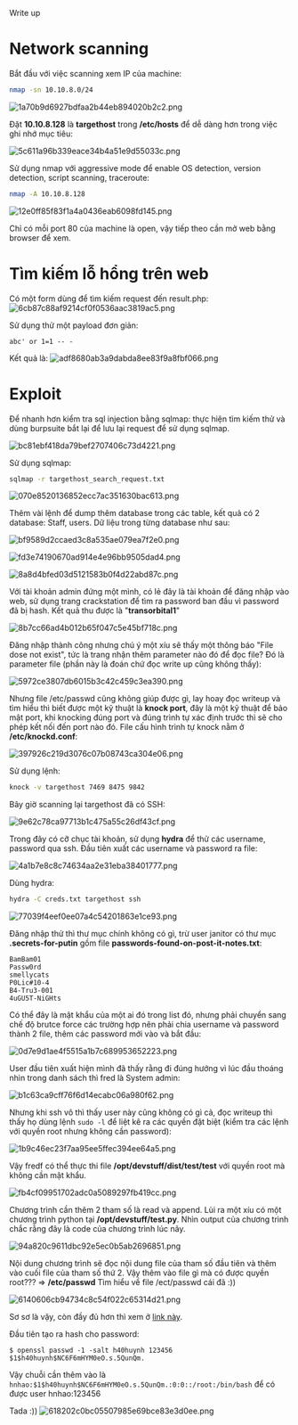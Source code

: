 Write up

# Network scanning

Bắt đầu với việc scanning xem IP của machine:

```bash
nmap -sn 10.10.8.0/24
```

![1a70b9d6927bdfaa2b44eb894020b2c2.png](../../../../_resources/611e4bda520141b0ad9f5176c602bae0.png)

Đặt **10.10.8.128** là **targethost** trong **/etc/hosts** để dễ dàng hơn trong việc ghi nhớ mục tiêu:

![5c611a96b339eace34b4a51e9d55033c.png](../../../../_resources/37714b09798b4737b23b45393760e158.png)

Sử dụng nmap với aggressive mode để enable OS detection, version detection, script scanning, traceroute:

```bash
nmap -A 10.10.8.128
```

![12e0ff85f83f1a4a0436eab6098fd145.png](../../../../_resources/6c036c649aa242c99bebd355491899a2.png)

Chỉ có mỗi port 80 của machine là open, vậy tiếp theo cần mở web bằng browser để xem.

# Tìm kiếm lỗ hổng trên web

Có một form dùng để tìm kiếm request đến result.php:
![6cb87c88af9214cf0f0536aac3819ac5.png](../../../../_resources/2a9fa9578e5e4f48b5207198642fe508.png)

Sử dụng thử một payload đơn giản:

```
abc' or 1=1 -- -
```

Kết quả là:
![adf8680ab3a9dabda8ee83f9a8fbf066.png](../../../../_resources/dfccdc56f0e04b838d9ed1794d2bfc99.png)

# Exploit

Để nhanh hơn kiểm tra sql injection bằng sqlmap: thực hiện tìm kiếm thử và dùng burpsuite bắt lại để lưu lại request để sử dụng sqlmap.

![bc81ebf418da79bef2707406c73d4221.png](../../../../_resources/e9ad43f562744152bfb034d0f3946511.png)

Sử dụng sqlmap:

```bash
sqlmap -r targethost_search_request.txt
```

![070e8520136852ecc7ac351630bac613.png](../../../../_resources/cfeb848c92124422bce670159df42318.png)

Thêm vài lệnh để dump thêm database trong các table, kết quả có 2 database: Staff, users. Dữ liệu trong từng database như sau:

![bf9589d2ccaed3c8a535ae079ea7f2e0.png](../../../../_resources/2f7ebb6ca38a4a2dac1fa304ad3764fd.png)

![fd3e74190670ad914e4e96bb9505dad4.png](../../../../_resources/dc7201f2733a4ce7b66a3d777304c95b.png)

![8a8d4bfed03d5121583b0f4d22abd87c.png](../../../../_resources/aae898debc654d4e918145c662ebd25a.png)

Với tài khoản admin đứng một mình, có lẻ đây là tài khoản để đăng nhập vào web, sử dụng trang crackstation để tìm ra password ban đầu vì password đã bị hash. Kết quả thu được là "**transorbital1**"

![8b7cc66ad4b012b65f047c5e45bf718c.png](../../../../_resources/22367693f3d84d31862bdc58c768829a.png)

Đăng nhập thành công nhưng chú ý một xíu sẽ thấy một thông báo "File dose not exist", tức là trang nhận thêm parameter nào đó để đọc file? Đó là parameter file (phần này là đoán chứ đọc write up cũng không thấy):

![5972ce3807db6015b3c42c459c3ea390.png](../../../../_resources/330f28fed9af4213b34e5df1fbe34827.png)

Nhưng file /etc/passwd cũng không giúp được gì, lay hoay đọc writeup và tìm hiểu thì biết được một kỹ thuật là **knock port**, đây là một kỹ thuật để bảo mật port, khi knocking đúng port và đúng trình tự xác định trước thì sẽ cho phép kết nối đến port nào đó. File cấu hình trình tự knock nằm ở **/etc/knockd.conf**:

![397926c219d3076c07b08743ca304e06.png](../../../../_resources/f40a72e498f94bee9a3431a29e0f01b8.png)

Sử dụng lệnh:

```bash
knock -v targethost 7469 8475 9842
```

Bây giờ scanning lại targethost đã có SSH:

![9e62c78ca97713b1c475a55c26df43cf.png](../../../../_resources/a73f2fdffd2c45ee947b2b0ba5120cd1.png)

Trong đây có cỡ chục tài khoản, sử dụng **hydra** để thử các username, password qua ssh. Đầu tiên xuất các username và password ra file:

![4a1b7e8c8c74634aa2e31eba38401777.png](../../../../_resources/8417abf29ec74ac5bd3e9becebac845c.png)

Dùng hydra:

```bash
hydra -C creds.txt targethost ssh
```

![77039f4eef0ee07a4c54201863e1ce93.png](../../../../_resources/62e5df4aa51e4f2f8f6d8dfbf6227542.png)

Đăng nhập thử thì thư mục chính không có gì, trừ user janitor có thư mục **.secrets-for-putin** gồm file **passwords-found-on-post-it-notes.txt**:

```
BamBam01
Passw0rd
smellycats
P0Lic#10-4
B4-Tru3-001
4uGU5T-NiGHts
```

Có thể đây là mật khẩu của một ai đó trong list đó, nhưng phải chuyển sang chế độ brutce force các trường hợp nên phải chia username và password thành 2 file, thêm các password mới vào và bắt đầu:

![0d7e9d1ae4f5515a1b7c689953652223.png](../../../../_resources/b7ba0a32f5754992b41f97cdf428f13a.png)

User đầu tiên xuất hiện mình đã thấy rằng đi đúng hướng vì lúc đầu thoáng nhìn trong danh sách thì fred là System admin:

![b1c63ca9cff76f6d14ecabc06a980f62.png](../../../../_resources/97e0e13ad36742b7abc2feb1939d4590.png)

Nhưng khi ssh vô thì thấy user này cũng không có gì cả, đọc writeup thì thấy họ dùng lệnh `sudo -l` để liệt kê ra các quyền đặt biệt (kiểm tra các lệnh với quyền root nhưng không cần password):

![1b9c46ec23f7aa95ee5ffec394ee64a5.png](../../../../_resources/61246973210a4599bd6d5f007dffba09.png)

Vậy fredf có thể thực thi file **/opt/devstuff/dist/test/test** với quyền root mà không cần mật khẩu.

![fb4cf09951702adc0a5089297fb419cc.png](../../../../_resources/0a93b48d3b8e477fbfcff1e32ab21cd2.png)

Chương trình cần thêm 2 tham số là read và append. Lùi ra một xíu có một chương trình python tại **/opt/devstuff/test.py**. Nhìn output của chương trình chắc rằng đây là code của chương trình lúc nãy.

![94a820c9611dbc92e5ec0b5ab2696851.png](../../../../_resources/ebe76223b3b04d69bd4a954cc1a8ec58.png)

Nội dung chương trình sẽ đọc nội dung file của tham số đầu tiên và thêm vào cuối file của tham số thứ 2. Vậy thêm vào file gì mà có được quyền root??? => **/etc/passwd**
Tìm hiểu về file /ect/passwd cái đã :))

![6140606cb94734c8c54f022c65314d21.png](../../../../_resources/437ed665908a4575a563b43588f364a8.png)

Sơ sơ là vậy, còn đầy đủ hơn thì xem ở [link này](https://kipalog.com/posts/Tep-tin--etc-shadow-trong-linux).

Đầu tiên tạo ra hash cho password:

```
$ openssl passwd -1 -salt h40huynh 123456
$1$h40huynh$NC6F6mHYM0eO.s.5QunQm.
```

Vậy chuỗi cần thêm vào là `hnhao:$1$h40huynh$NC6F6mHYM0eO.s.5QunQm.:0:0::/root:/bin/bash` để có được user hnhao:123456

Tada :))
![618202c0bc05507985e69bce83e3d0ee.png](../../../../_resources/5a7cdff2ec134f42bfa463e9ebe20294.png)
